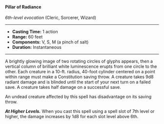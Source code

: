 #### Pillar of Radiance
*6th-level evocation* (Cleric, Sorcerer, Wizard)
___
- **Casting Time:** 1 action
- **Range:** 60 feet
- **Components:** V, S, M (a pinch of salt)
- **Duration:** Instantaneous
---
A brightly glowing image of two rotating circles of glyphs appears, then a vertical column of brilliant white luminescence erupts from one circle to the other. Each creature in a 10-ft. radius, 40-foot cylinder centered on a point within range must make a Constitution saving throw. A creature takes 9d8 radiant damage and is blinded until the start of your next turn on a failed save. A creature takes half damage on a successful save.

An undead creature affected by this spell has disadvantage on its saving throw.

***At Higher Levels.*** When you cast this spell using a spell slot of 7th level or higher, the damage increases by 1d8 for each slot level above 6th.
